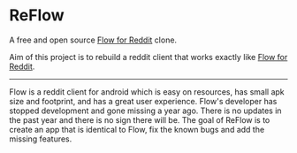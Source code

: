 # ReFlow
A free and open source [Flow for Reddit](https://play.google.com/store/apps/details?id=com.deeptrouble.yaarreddit) clone.

Aim of this project is to rebuild a reddit client that works exactly like [Flow for Reddit](https://play.google.com/store/apps/details?id=com.deeptrouble.yaarreddit).


----------

Flow is a reddit client for android which is easy on resources, has small apk size and footprint, and has a great user experience. Flow's developer has stopped development and gone missing a year ago. There is no updates in the past year and there is no sign there will be. The goal of ReFlow is to create an app that is identical to Flow, fix the known bugs and add the missing features.
